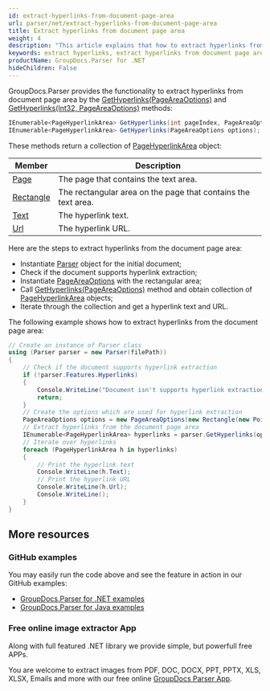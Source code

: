 ```yaml
---
id: extract-hyperlinks-from-document-page-area
url: parser/net/extract-hyperlinks-from-document-page-area
title: Extract hyperlinks from document page area
weight: 4
description: "This article explains that how to extract hyperlinks from document page area."
keywords: extract hyperlinks, extract hyperlinks from document page area
productName: GroupDocs.Parser for .NET
hideChildren: False
---
```


GroupDocs.Parser provides the functionality to extract hyperlinks from document page area by the [GetHyperlinks(PageAreaOptions)](https://reference.groupdocs.com/parser/net/groupdocs.parser.parser/gethyperlinks/methods/1) and [GetHyperlinks(Int32, PageAreaOptions)](https://reference.groupdocs.com/parser/net/groupdocs.parser.parser/gethyperlinks/methods/3) methods:

```csharp
IEnumerable<PageHyperlinkArea> GetHyperlinks(int pageIndex, PageAreaOptions options);
IEnumerable<PageHyperlinkArea> GetHyperlinks(PageAreaOptions options);
```

These methods return a collection of [PageHyperlinkArea](https://reference.groupdocs.com/parser/net/groupdocs.parser.data/pagehyperlinkarea) object:

| Member                                                       | Description                                                  |
| ------------------------------------------------------------ | ------------------------------------------------------------ |
| [Page](https://reference.groupdocs.com/net/parser/groupdocs.parser.data/pagearea/properties/page) | The page that contains the text area.                        |
| [Rectangle](https://reference.groupdocs.com/net/parser/groupdocs.parser.data/pagearea/properties/rectangle) | The rectangular area on the page that contains the text area. |
| [Text](https://reference.groupdocs.com/parser/net/groupdocs.parser.data/pagehyperlinkarea/properties/text) | The hyperlink text.                                          |
| [Url](https://reference.groupdocs.com/parser/net/groupdocs.parser.data/pagehyperlinkarea/properties/url) | The hyperlink URL.                                           |

Here are the steps to extract hyperlinks from the document page area:

- Instantiate [Parser](https://reference.groupdocs.com/net/parser/groupdocs.parser/parser) object for the initial document;
- Check if the document supports hyperlink extraction;
- Instantiate [PageAreaOptions](https://reference.groupdocs.com/net/parser/groupdocs.parser.options/pageareaoptions) with the rectangular area;
- Call [GetHyperlinks(PageAreaOptions)](https://reference.groupdocs.com/parser/net/groupdocs.parser.parser/gethyperlinks/methods/1) method and obtain collection of [PageHyperlinkArea](https://reference.groupdocs.com/parser/net/groupdocs.parser.data/pagehyperlinkarea) objects;
- Iterate through the collection and get a hyperlink text and URL.

The following example shows how to extract hyperlinks from the document page area:

```csharp
// Create an instance of Parser class
using (Parser parser = new Parser(filePath))
{
    // Check if the document supports hyperlink extraction
    if (!parser.Features.Hyperlinks)
    {
        Console.WriteLine("Document isn't supports hyperlink extraction.");
        return;
    }
    // Create the options which are used for hyperlink extraction
    PageAreaOptions options = new PageAreaOptions(new Rectangle(new Point(380, 90), new Size(150, 50)));
    // Extract hyperlinks from the document page area
    IEnumerable<PageHyperlinkArea> hyperlinks = parser.GetHyperlinks(options);
    // Iterate over hyperlinks
    foreach (PageHyperlinkArea h in hyperlinks)
    {
        // Print the hyperlink text
        Console.WriteLine(h.Text);
        // Print the hyperlink URL
        Console.WriteLine(h.Url);
        Console.WriteLine();
    }
}
```

## More resources

### GitHub examples

You may easily run the code above and see the feature in action in our GitHub examples:

- [GroupDocs.Parser for .NET examples](https://github.com/groupdocs-parser/GroupDocs.Parser-for-.NET)
- [GroupDocs.Parser for Java examples](https://github.com/groupdocs-parser/GroupDocs.Parser-for-Java)

### Free online image extractor App

Along with full featured .NET library we provide simple, but powerfull free APPs.

You are welcome to extract images from PDF, DOC, DOCX, PPT, PPTX, XLS, XLSX, Emails and more with our free online [GroupDocs Parser App](https://products.groupdocs.app/parser).